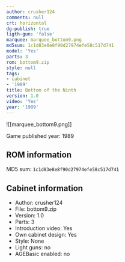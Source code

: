 ```yaml
---
author: crusher124
comments: null
crt: horizontal
dg-publish: true
ligth-gun: 'false'
marquee: marquee_bottom9.png
md5sum: 1c1d83e8e8f90d27974efe58c517d741
model: 'Yes'
parts: 3
rom: bottom9.zip
style: null
tags:
- cabinet
- '1989'
title: Bottom of the Ninth
version: 1.0
video: 'Yes'
year: '1989'
---
```


![[marquee_bottom9.png]]

Game published year: 1989

## ROM information

MD5 sum: `1c1d83e8e8f90d27974efe58c517d741` 

## Cabinet information

- Author: crusher124
- File: bottom9.zip
- Version: 1.0
- Parts: 3
- Introduction video: Yes
- Own cabinet design: Yes
- Style: None
- Light guns: no
- AGEBasic enabled: no

